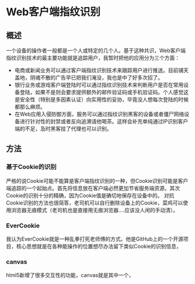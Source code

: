 # Web客户端指纹识别
## 概述
一个设备的操作者一般都是一个人或特定的几个人。基于这种共识，Web客户端指纹识别技术的最主要功能就是追踪用户，我暂时把他的应用分为三个方面：
+ 电商或新闻业务可以通过客户端指纹识别技术来跟踪用户进行推送。目前铺天盖地，阴魂不散的广告早已把我们淹没，我也是中了好多次招了。
+ 银行业务或游戏客户端登陆时可以通过指纹识别技术来判断用户是否在常用设备登陆，如果不是则会要求提供额外的邮件验证码或手机验证码。个人感觉这是安全性（特别是多因素认证）向实用性的妥协，毕竟没人想每次登陆的时候都那么麻烦。
+ 在Web应用入侵防御方面，服务可以通过指纹识别黑客的设备或者僵尸网络设备进行针对性的封禁或者反向追溯请他喝茶。这样会补充单纯通过IP识别客户端的不足，及时黑客挂了代理也可以识别。

## 方法
### 基于Cookie的识别
严格的说Cookie可能不能算是客户端指纹识别的一种，但Cookie识别可能是客户端追踪的一个起始点。首先将信息放在客户端必然更加节省服务端资源，其次Cookie的识别十分的精确，因为Cookie值是确切地保存在设备中的。
对抗Cookie识别的方法也很简答，老司机可以自行删除设备上的Cookie，菜鸡可以使用浏览器无痕模式（老司机也是直接用无痕浏览器....应该没人闲的手动清）。
### EverCookie
我认为EverCookie就是一种乱拳打死老师傅的方式。他是GitHub上的一个开源项目，核心思想就是在各种能操作的位置想尽办法留下类似Cookie的识别信息，
### canvas
html5新增了很多交互性的功能，canvas就是其中一个，
